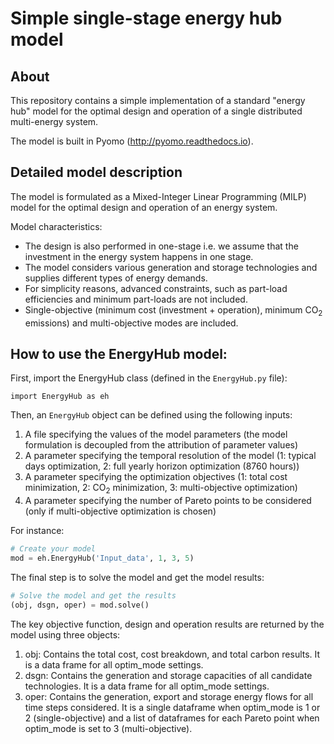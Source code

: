 # Simple single-stage energy hub model

## About

This repository contains a simple implementation of a standard "energy hub" model for the optimal design and operation of a single distributed multi-energy system.

The model is built in Pyomo (http://pyomo.readthedocs.io).

## Detailed model description

The model is formulated as a Mixed-Integer Linear Programming (MILP) model for the optimal design and operation of an energy system.

Model characteristics:

* The design is also performed in one-stage i.e. we assume that the investment in the energy system happens in one stage.
* The model considers various generation and storage technologies and supplies different types of energy demands.
* For simplicity reasons, advanced constraints, such as part-load efficiencies and minimum part-loads are not included.
* Single-objective (minimum cost (investment + operation), minimum CO<sub>2</sub> emissions) and multi-objective modes are included.

## How to use the EnergyHub model:

First, import the EnergyHub class (defined in the `EnergyHub.py` file):
```
import EnergyHub as eh
```
Then, an `EnergyHub` object can be defined using the following inputs:

1. A file specifying the values of the model parameters (the model formulation is decoupled from the attribution of parameter values)
2. A parameter specifying the temporal resolution of the model (1: typical days optimization, 2: full yearly horizon optimization (8760 hours))
3. A parameter specifying the optimization objectives (1: total cost minimization, 2: CO<sub>2</sub> minimization, 3: multi-objective optimization)
4. A parameter specifying the number of Pareto points to be considered (only if multi-objective optimization is chosen)
  
For instance:
```python
# Create your model
mod = eh.EnergyHub('Input_data', 1, 3, 5)
```
The final step is to solve the model and get the model results:
```python
# Solve the model and get the results
(obj, dsgn, oper) = mod.solve()
```
The key objective function, design and operation results are returned by the model using three objects:
1. obj: Contains the total cost, cost breakdown, and total carbon results. It is a data frame for all optim_mode settings.
2. dsgn: Contains the generation and storage capacities of all candidate technologies. It is a data frame for all optim_mode settings.
3. oper: Contains the generation, export and storage energy flows for all time steps considered. It is a single dataframe when optim_mode is 1 or 2 (single-objective) and a list of dataframes for each Pareto point when optim_mode is set to 3 (multi-objective).
